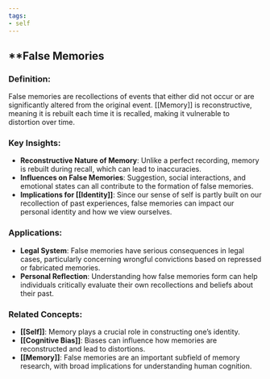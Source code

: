 ```yaml
---
tags:
- self
---
```


## **False Memories

### **Definition**:

False memories are recollections of events that either did not occur or are significantly altered from the original event. [[Memory]] is reconstructive, meaning it is rebuilt each time it is recalled, making it vulnerable to distortion over time.

### **Key Insights**:

- **Reconstructive Nature of Memory**: Unlike a perfect recording, memory is rebuilt during recall, which can lead to inaccuracies.
- **Influences on False Memories**: Suggestion, social interactions, and emotional states can all contribute to the formation of false memories.
- **Implications for [[Identity]]**: Since our sense of self is partly built on our recollection of past experiences, false memories can impact our personal identity and how we view ourselves.

### **Applications**:

- **Legal System**: False memories have serious consequences in legal cases, particularly concerning wrongful convictions based on repressed or fabricated memories.
- **Personal Reflection**: Understanding how false memories form can help individuals critically evaluate their own recollections and beliefs about their past.

### **Related Concepts**:

- **[[Self]]**: Memory plays a crucial role in constructing one’s identity.
- **[[Cognitive Bias]]**: Biases can influence how memories are reconstructed and lead to distortions.
- **[[Memory]]**: False memories are an important subfield of memory research, with broad implications for understanding human cognition.